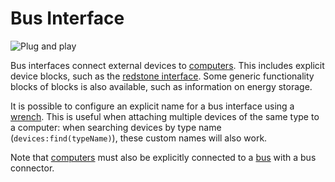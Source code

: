 # Bus Interface
![Plug and play](item:oc2:bus_interface)

Bus interfaces connect external devices to [computers](computer.md). This includes explicit device blocks, such as the [redstone interface](redstone_interface.md). Some generic functionality blocks of blocks is also available, such as information on energy storage.

It is possible to configure an explicit name for a bus interface using a [wrench](../item/wrench.md). This is useful when attaching multiple devices of the same type to a computer: when searching devices by type name (`devices:find(typeName)`), these custom names will also work.
 
Note that [computers](computer.md) must also be explicitly connected to a [bus](bus_cable.md) with a bus connector.
